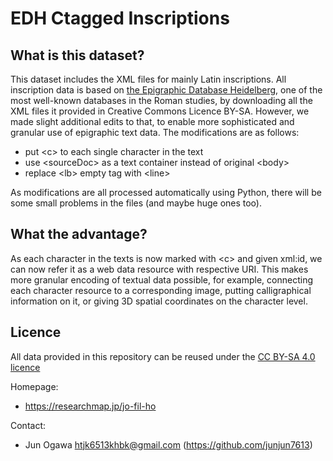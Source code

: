 # EDH Ctagged Inscriptions

## What is this dataset?
This dataset includes the XML files for mainly Latin inscriptions. All inscription data is based on [the Epigraphic Database Heidelberg](https://edh.ub.uni-heidelberg.de/), one of the most well-known databases in the Roman studies, by downloading all the XML files it provided in Creative Commons Licence BY-SA. 
However, we made slight additional edits to that, to enable more sophisticated and granular use of epigraphic text data. The modifications are as follows:

- put \<c\> to each single character in the text
- use \<sourceDoc\> as a text container instead of original \<body\>
- replace \<lb\> empty tag with \<line\>

As modifications are all processed automatically using Python, there will be some small problems in the files (and maybe huge ones too). 

## What the advantage?
As each character in the texts is now marked with \<c\> and given xml:id, we can now refer it as a web data resource with respective URI. This makes more granular encoding of textual data possible, for example, connecting each character resource to a corresponding image, putting calligraphical information on it, or giving 3D spatial coordinates on the character level. 

## Licence
All data provided in this repository can be reused under the [CC BY-SA 4.0 licence](https://creativecommons.org/licenses/by-sa/4.0/deed.de)


Homepage:
* https://researchmap.jp/jo-fil-ho

Contact:
* Jun Ogawa <htjk6513khbk@gmail.com> (https://github.com/junjun7613)